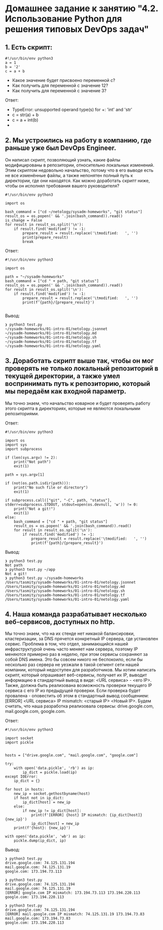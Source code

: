 # Домашнее задание к занятию "4.2. Использование Python для решения типовых DevOps задач"

## 1. Есть скрипт:
```shell
#!/usr/bin/env python3
a = 1
b = '2'
c = a + b
```
+ Какое значение будет присвоено переменной c?
+ Как получить для переменной c значение 12?
+ Как получить для переменной c значение 3?

Ответ:
+ TypeError: unsupported operand type(s) for +: 'int' and 'str'
+ c = str(a) + b
+ c = a + int(b)
+ 
## 2. Мы устроились на работу в компанию, где раньше уже был DevOps Engineer.
Он написал скрипт, позволяющий узнать, какие файлы модифицированы в репозитории, относительно локальных изменений.
Этим скриптом недовольно начальство, потому что в его выводе есть не все изменённые файлы, а также непонятен полный
путь к директории, где они находятся. Как можно доработать скрипт ниже, чтобы он исполнял требования вашего руководителя?
```shell
#!/usr/bin/env python3

import os

bash_command = ["cd ~/netology/sysadm-homeworks", "git status"]
result_os = os.popen(' && '.join(bash_command)).read()
is_change = False
for result in result_os.split('\n'):
    if result.find('modified') != -1:
        prepare_result = result.replace('\tmodified:   ', '')
        print(prepare_result)
        break
```
Ответ:
```python3
#!/usr/bin/env python3

import os

path = "~/sysadm-homeworks"
bash_command = ["cd " + path, "git status"]
result_os = os.popen(' && '.join(bash_command)).read()
for result in result_os.split('\n'):
    if result.find('modified') != -1:
        prepare_result = result.replace('\tmodified:   ', '')
        print(f'{path}/{prepare_result}')
    
```
Вывод:
```shell
❯ python3 test.py
~/sysadm-homeworks/01-intro-01/netology.jsonnet
~/sysadm-homeworks/01-intro-01/netology.md
~/sysadm-homeworks/01-intro-01/netology.sh
~/sysadm-homeworks/01-intro-01/netology.tf
~/sysadm-homeworks/01-intro-01/netology.yaml
```

## 3. Доработать скрипт выше так, чтобы он мог проверять не только локальный репозиторий в текущей директории, а также умел воспринимать путь к репозиторию, который мы передаём как входной параметр.
Мы точно знаем, что начальство коварное и будет проверять работу этого скрипта в директориях, которые не являются
локальными репозиториями.

Ответ:
```python3
#!/usr/bin/env python3

import os
import sys
import subprocess

if (len(sys.argv) != 2):
    print("Not path")
    exit(1)

path = sys.argv[1]

if (not(os.path.isdir(path))):
    print("No such file or directory")
    exit(1)

if subprocess.call(["git", "-C", path, "status"], stderr=subprocess.STDOUT, stdout=open(os.devnull, 'w')) != 0:
    print("Not a git!")
    exit(1)
else:
    bash_command = ["cd " + path, "git status"]
    result_os = os.popen(' && '.join(bash_command)).read()
    for result in result_os.split('\n'):
        if result.find('modified') != -1:
            prepare_result = result.replace('\tmodified:   ', '')
            print(f'{path}/{prepare_result}')
```
Вывод:
```shell
❯ python3 test.py
Not path
❯ python3 test.py ~/app
Not a git!
❯ python3 test.py ~/sysadm-homeworks
/Users/tasmity/sysadm-homeworks/01-intro-01/netology.jsonnet
/Users/tasmity/sysadm-homeworks/01-intro-01/netology.md
/Users/tasmity/sysadm-homeworks/01-intro-01/netology.sh
/Users/tasmity/sysadm-homeworks/01-intro-01/netology.tf
/Users/tasmity/sysadm-homeworks/01-intro-01/netology.yaml
```

## 4. Наша команда разрабатывает несколько веб-сервисов, доступных по http. 
Мы точно знаем, что на их стенде нет никакой балансировки, кластеризации, за DNS прячется конкретный IP сервера, где
установлен сервис. Проблема в том, что отдел, занимающийся нашей инфраструктурой очень часто меняет нам сервера,
поэтому IP меняются примерно раз в неделю, при этом сервисы сохраняют за собой DNS имена. Это бы совсем никого не
беспокоило, если бы несколько раз сервера не уезжали в такой сегмент сети нашей компании, который недоступен для
разработчиков. Мы хотим написать скрипт, который опрашивает веб-сервисы, получает их IP, выводит информацию в
стандартный вывод в виде: <URL сервиса> - <его IP>. Также, должна быть реализована возможность проверки текущего IP
сервиса c его IP из предыдущей проверки. Если проверка будет провалена - оповестить об этом в стандартный вывод
сообщением: [ERROR] <URL сервиса> IP mismatch: <старый IP> <Новый IP>. Будем считать, что наша разработка реализовала
сервисы: drive.google.com, mail.google.com, google.com.

Ответ:
```python3
#!/usr/bin/env python3

import socket
import pickle


hosts = ["drive.google.com", "mail.google.com", "google.com"]

try:
    with open('data.pickle', 'rb') as ip:
        ip_dict = pickle.load(ip)
except IOError:
    ip_dict = {}

for host in hosts:
    new_ip = socket.gethostbyname(host)
    if host not in ip_dict:
        ip_dict[host] = new_ip
    else:
        if new_ip != ip_dict[host]:
            print(f'[ERROR] {host} IP mismatch: {ip_dict[host]} {new_ip}')
            ip_dict[host] = new_ip
    print(f'{host}: {new_ip}')

with open('data.pickle', 'wb') as ip:
    pickle.dump(ip_dict, ip)
```
Вывод:
```shell
❯ python3 test.py
drive.google.com: 74.125.131.194
mail.google.com: 74.125.131.19
google.com: 173.194.73.113

❯ python3 test.py
drive.google.com: 74.125.131.194
mail.google.com: 74.125.131.19
[ERROR] google.com IP mismatch: 173.194.73.113 173.194.220.113
google.com: 173.194.220.113

❯ python3 test.py
drive.google.com: 74.125.131.194
[ERROR] mail.google.com IP mismatch: 74.125.131.19 173.194.73.83
mail.google.com: 173.194.73.83
google.com: 173.194.220.113
```